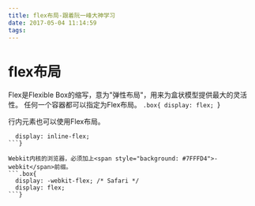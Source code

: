 ```yaml
---
title: flex布局-跟着阮一峰大神学习
date: 2017-05-04 11:14:59
tags:
---
```


flex布局
==========

Flex是Flexible Box的缩写，意为"弹性布局"，用来为盒状模型提供最大的灵活性。
任何一个容器都可以指定为Flex布局。
	```.box{
	display: flex;
	```}	

行内元素也可以使用Flex布局。
```.box{
  display: inline-flex;
```}

Webkit内核的浏览器，必须加上<span style="background: #7FFFD4">-webkit</span>前缀。
```.box{
  display: -webkit-flex; /* Safari */
  display: flex;
```}


